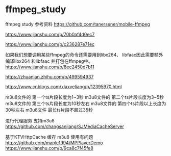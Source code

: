 # ffmpeg_study
ffmpeg study
参考资料
https://github.com/tanersener/mobile-ffmpeg



https://www.jianshu.com/p/70b0af4d0ec7


https://www.jianshu.com/p/c236287e71ec

如果我们想要调用某些ffmpeg的命令还需要用到libx264、 libfaac因此需要额外编译libx264 和libfaac 并打包在ffmpeg中。
https://www.jianshu.com/p/8ec2450d7b11

https://zhuanlan.zhihu.com/p/499594937


https://www.cnblogs.com/xiaxveliang/p/12395970.html

m3u8文件的 第一个ts片段长度为1~3秒
m3u8文件的 第二个ts片段长度为3~5秒
m3u8文件的 第三个ts片段长度为10秒左右
m3u8文件的 第四个ts片段以上长度为30秒左右
m3u8文件 最长ts片段不超过35秒


进行代理服务 支持m3u8
https://github.com/changsanjiang/SJMediaCacheServer


基于KTVHttpCache 缓存 m3u8  使用有问题
https://github.com/maple1994/MPPlayerDemo
https://www.jianshu.com/p/9ca8c7f45fe8
